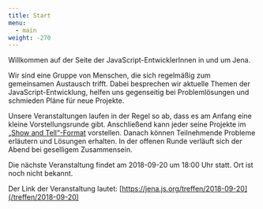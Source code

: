 ```yaml
---
title: Start
menu:
  - main
weight: -270
---
```


Willkommen auf der Seite der JavaScript-EntwicklerInnen in und um Jena.

Wir sind eine Gruppe von Menschen, die sich regelmäßig zum gemeinsamen Austausch trifft. Dabei besprechen wir aktuelle Themen der JavaScript-Entwicklung, helfen uns gegenseitig bei Problemlösungen und schmieden Pläne für neue Projekte.

Unsere Veranstaltungen laufen in der Regel so ab, dass es am Anfang eine kleine Vorstellungsrunde gibt. Anschließend kann jeder seine Projekte im [„Show and Tell“-Format](https://en.wikipedia.org/wiki/Show_and_tell_(education)) vorstellen. Danach können Teilnehmende Probleme erläutern und Lösungen erhalten. In der offenen Runde verläuft sich der Abend bei geselligem Zusammensein.

Die nächste Veranstaltung findet am 2018-09-20 um 18:00 Uhr statt. Ort ist noch nicht bekannt.

Der Link der Veranstaltung lautet: [https://jena.js.org/treffen/2018-09-20](/treffen/2018-09-20)
